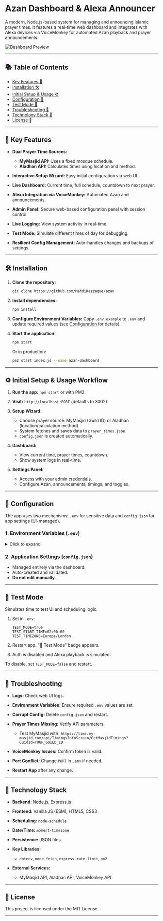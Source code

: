 # Azan Dashboard & Alexa Announcer

A modern, Node.js-based system for managing and announcing Islamic prayer times. It features a real-time web dashboard and integrates with Alexa devices via VoiceMonkey for automated Azan playback and prayer announcements.

![Dashboard Preview](https://snipboard.io/uOq7Jc.jpg)

---

## 📚 Table of Contents

* [Key Features 🚀](#key-features-)
* [Installation 🛠️](#installation-)
* [Initial Setup & Usage ⚙️](#initial-setup--usage-workflow)
* [Configuration 🔧](#configuration-)
* [Test Mode 🧪](#test-mode-)
* [Troubleshooting 🐞](#troubleshooting-)
* [Technology Stack 🧱](#technology-stack-)
* [License 📄](#license)

---

## 🚀 Key Features

* **Dual Prayer Time Sources:**

  * **MyMasjid API:** Uses a fixed mosque schedule.
  * **Aladhan API:** Calculates times using location and method.
* **Interactive Setup Wizard:** Easy initial configuration via web UI.
* **Live Dashboard:** Current time, full schedule, countdown to next prayer.
* **Alexa Integration via VoiceMonkey:** Automated Azan and announcements.
* **Admin Panel:** Secure web-based configuration panel with session control.
* **Live Logging:** View system activity in real-time.
* **Test Mode:** Simulate different times of day for debugging.
* **Resilient Config Management:** Auto-handles changes and backups of settings.

---

## 🛠️ Installation

1. **Clone the repository:**

   ```bash
   git clone https://github.com/MahdiRazzaque/azan
   ```
2. **Install dependencies:**

   ```bash
   npm install
   ```
3. **Configure Environment Variables:**
   Copy `.env.example` to `.env` and update required values (see [Configuration](#configuration-) for details).
4. **Start the application:**

   ```bash
   npm start
   ```

   Or in production:

   ```bash
   pm2 start index.js --name azan-dashboard
   ```

---

## ⚙️ Initial Setup & Usage Workflow

1. **Run the app:** `npm start` or with PM2.
2. **Visit:** `http://localhost:PORT` (defaults to 3002).
3. **Setup Wizard:**

   * Choose prayer source: MyMasjid (Guild ID) or Aladhan (location/calculation method).
   * System fetches and saves data to `prayer_times.json`.
   * `config.json` is created automatically.
4. **Dashboard:**

   * View current time, prayer times, countdown.
   * Show system logs in real-time.
5. **Settings Panel:**

   * Access with your admin credentials.
   * Configure Azan, announcements, timings, and toggles.

---

## 🔧 Configuration

The app uses two mechanisms: `.env` for sensitive data and `config.json` for app settings (UI-managed).

### 1. Environment Variables (`.env`)

<details>
<summary>Click to expand</summary>

```env
# Admin Credentials
# Username for accessing protected features in the web UI.
ADMIN_USERNAME=admin

# Password Security
# The application uses PBKDF2 for secure password hashing.
# Generate a password hash by running the provided utility.
# Copy the generated hash here.
ADMIN_PASSWORD_HASH=your_generated_pbkdf2_hash

# You MUST set a SALT value for password hashing security.
# This should be a strong, random string of characters (e.g., 16-32 random hex characters).
# IMPORTANT: If you change this SALT after setting up your password,
# your existing ADMIN_PASSWORD_HASH will no longer work, and you'll need to regenerate it!
SALT=a_very_strong_and_random_salt_string_here

# Voice Monkey API Token
# Required for azan and prayer announcement playback via Alexa.
# Register at https://voicemonkey.io to get your API token.
VOICEMONKEY_TOKEN=your_voicemonkey_api_token

# Server Port (Optional)
# Port for the web server to listen on. If not specified, defaults to 3002.
PORT=3000

# Test Mode Configuration (Optional)
# Set to 'true' to enable test mode. This simulates time, bypasses auth, and skips actual VoiceMonkey calls.
TEST_MODE=false
```

**Generate ADMIN\_PASSWORD\_HASH:**

```bash
node src/utils/generate-password-hash.js
```

</details>

### 2. Application Settings (`config.json`)

* Managed entirely via the dashboard.
* Auto-created and validated.
* **Do not edit manually.**

---

## 🧪 Test Mode

Simulates time to test UI and scheduling logic.

1. Set in `.env`:

   ```env
   TEST_MODE=true
   TEST_START_TIME=02:00:00
   TEST_TIMEZONE=Europe/London
   ```
2. Restart app. "🧪 Test Mode" badge appears.
3. Auth is disabled and Alexa playback is simulated.

To disable, set `TEST_MODE=false` and restart.

---

## 🐞 Troubleshooting

* **Logs:** Check web UI logs.
* **Environment Variables:** Ensure required `.env` values are set.
* **Corrupt Config:** Delete `config.json` and restart.
* **Prayer Times Missing:** Verify API parameters.

  * Test MyMasjid with: `https://time.my-masjid.com/api/TimingsInfoScreen/GetMasjidTimings?GuidId=YOUR_GUILD_ID`
* **VoiceMonkey Issues:** Confirm token is valid.
* **Port Conflict:** Change `PORT` in `.env` if needed.
* **Restart App** after any change.

---

## 🧱 Technology Stack

* **Backend:** Node.js, Express.js
* **Frontend:** Vanilla JS (ESM), HTML5, CSS3
* **Scheduling:** `node-schedule`
* **Date/Time:** `moment-timezone`
* **Persistence:** JSON files
* **Key Libraries:**

  * `dotenv`, `node-fetch`, `express-rate-limit`, `pm2`
* **External Services:**

  * MyMasjid API, Aladhan API, VoiceMonkey API

---

## 📄 License

This project is licensed under the MIT License.

---
